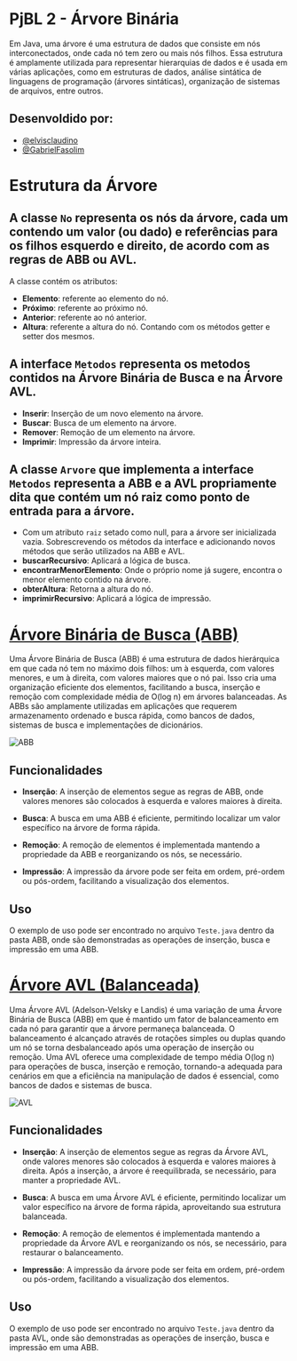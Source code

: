 
# PjBL 2 - Árvore Binária

Em Java, uma árvore é uma estrutura de dados que consiste em nós interconectados, onde cada nó tem zero ou mais nós filhos. Essa estrutura é amplamente utilizada para representar hierarquias de dados e é usada em várias aplicações, como em estruturas de dados, análise sintática de linguagens de programação (árvores sintáticas), organização de sistemas de arquivos, entre outros.


## Desenvoldido por:

- [@elvisclaudino](https://github.com/elvisclaudino)
- [@GabrielFasolim](https://github.com/GabrielFasolim)

# Estrutura da Árvore

## A classe `No` representa os nós da árvore, cada um contendo um valor (ou dado) e referências para os filhos esquerdo e direito, de acordo com as regras de ABB ou AVL.
A classe contém os atributos:
- **Elemento**: referente ao elemento do nó.
- **Próximo**: referente ao próximo nó.
- **Anterior**: referente ao nó anterior.
- **Altura**: referente a altura do nó.
Contando com os métodos getter e setter dos mesmos.

## A interface `Metodos` representa os metodos contidos na Árvore Binária de Busca e na Árvore AVL.
- **Inserir**: Inserção de um novo elemento na árvore.
- **Buscar**: Busca de um elemento na árvore.
- **Remover**: Remoção de um elemento na árvore.
- **Imprimir**: Impressão da árvore inteira.

## A classe `Arvore` que implementa a interface `Metodos` representa a ABB e a AVL propriamente dita que contém um nó raiz como ponto de entrada para a árvore.
- Com um atributo `raiz` setado como null, para a árvore ser inicializada vazia.
Sobrescrevendo os métodos da interface e adicionando novos métodos que serão utilizados na ABB e AVL.
- **buscarRecursivo**: Aplicará a lógica de busca.
- **encontrarMenorElemento**: Onde o próprio nome já sugere, encontra o menor elemento contido na árvore.
- **obterAltura**: Retorna a altura do nó.
- **imprimirRecursivo**: Aplicará a lógica de impressão.


# [Árvore Binária de Busca (ABB)](https://www.freecodecamp.org/portuguese/news/arvores-binarias-de-busca-bst-explicada-com-exemplos/)

Uma Árvore Binária de Busca (ABB) é uma estrutura de dados hierárquica em que cada nó tem no máximo dois filhos: um à esquerda, com valores menores, e um à direita, com valores maiores que o nó pai. Isso cria uma organização eficiente dos elementos, facilitando a busca, inserção e remoção com complexidade média de O(log n) em árvores balanceadas. As ABBs são amplamente utilizadas em aplicações que requerem armazenamento ordenado e busca rápida, como bancos de dados, sistemas de busca e implementações de dicionários.

![ABB](https://i.imgur.com/6dkbWTs.png)

## Funcionalidades

- **Inserção**: A inserção de elementos segue as regras de ABB, onde valores menores são colocados à esquerda e valores maiores à direita.

- **Busca**: A busca em uma ABB é eficiente, permitindo localizar um valor específico na árvore de forma rápida.

- **Remoção**: A remoção de elementos é implementada mantendo a propriedade da ABB e reorganizando os nós, se necessário.

- **Impressão**: A impressão da árvore pode ser feita em ordem, pré-ordem ou pós-ordem, facilitando a visualização dos elementos.

## Uso

O exemplo de uso pode ser encontrado no arquivo `Teste.java` dentro da pasta ABB, onde são demonstradas as operações de inserção, busca e impressão em uma ABB.


# [Árvore AVL (Balanceada)](https://www.freecodecamp.org/portuguese/news/insercao-rotacao-e-fator-de-balanceamento-da-arvore-avl-explicados/)

Uma Árvore AVL (Adelson-Velsky e Landis) é uma variação de uma Árvore Binária de Busca (ABB) em que é mantido um fator de balanceamento em cada nó para garantir que a árvore permaneça balanceada. O balanceamento é alcançado através de rotações simples ou duplas quando um nó se torna desbalanceado após uma operação de inserção ou remoção. Uma AVL oferece uma complexidade de tempo média O(log n) para operações de busca, inserção e remoção, tornando-a adequada para cenários em que a eficiência na manipulação de dados é essencial, como bancos de dados e sistemas de busca.

![AVL](https://i.imgur.com/yTAp9ee.png)

## Funcionalidades

- **Inserção**: A inserção de elementos segue as regras da Árvore AVL, onde valores menores são colocados à esquerda e valores maiores à direita. Após a inserção, a árvore é reequilibrada, se necessário, para manter a propriedade AVL.

- **Busca**: A busca em uma Árvore AVL é eficiente, permitindo localizar um valor específico na árvore de forma rápida, aproveitando sua estrutura balanceada.

- **Remoção**: A remoção de elementos é implementada mantendo a propriedade da Árvore AVL e reorganizando os nós, se necessário, para restaurar o balanceamento.

- **Impressão**: A impressão da árvore pode ser feita em ordem, pré-ordem ou pós-ordem, facilitando a visualização dos elementos.

## Uso

O exemplo de uso pode ser encontrado no arquivo `Teste.java` dentro da pasta AVL, onde são demonstradas as operações de inserção, busca e impressão em uma ABB.





